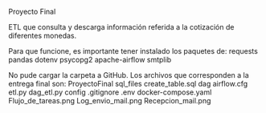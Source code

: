 Proyecto Final

ETL que consulta y descarga información referida a la cotización de diferentes monedas.

Para que funcione, es importante tener instalado los paquetes de:
requests
pandas
dotenv
psycopg2
apache-airflow
smtplib

No pude cargar la carpeta a GitHub. Los archivos que corresponden a la entrega final son:
ProyectoFinal
  sql_files
    create_table.sql
  dag
    airflow.cfg
    etl.py
    dag_etl.py
  config
    .gitignore
    .env
  docker-compose.yaml
  Flujo_de_tareas.png
  Log_envio_mail.png
  Recepcion_mail.png

